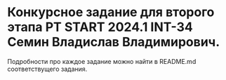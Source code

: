 # Конкурсное задание для второго этапа PT START 2024.1 INT-34 Семин Владислав Владимирович.

Подробности про каждое задание можно найти в README.md соответствущего задания.